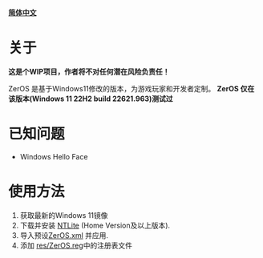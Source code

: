 **[简体中文](./README/zh_Hans.md)**
# 关于

**这是个WIP项目，作者将不对任何潜在风险负责任！**

ZerOS 是基于Windows11修改的版本，为游戏玩家和开发者定制。
**ZerOS 仅在该版本(Windows 11 22H2 build 22621.963)测试过**

# 已知问题

- Windows Hello Face

# 使用方法

1. 获取最新的Windows 11镜像
2. 下载并安装 [NTLite](https://www.ntlite.com/) (Home Version及以上版本).
3. 导入预设[ZerOS.xml](ZerOSv011.xml) 并应用.
4. 添加 [res/ZerOS.reg](./res/ZerOS.reg)中的注册表文件
